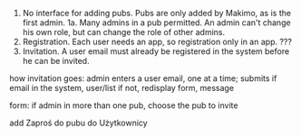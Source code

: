 1. No interface for adding pubs. Pubs are only added by Makimo, as is the first admin.
1a. Many admins in a pub permitted. An admin can't change his own role, but can change
    the role of other admins.
2. Registration. Each user needs an app, so registration only in an app. ???
3. Invitation. A user email must already be registered in the system before he can be invited.

how invitation goes:
admin enters a user email, one at a time; submits
if email in the system, user/list
if not, redisplay form, message

form: if admin in more than one pub, choose the pub to invite

add Zaproś do pubu do Użytkownicy